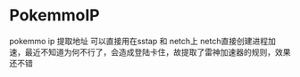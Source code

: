 # PokemmoIP
pokemmo ip 提取地址 可以直接用在sstap 和 netch上
netch直接创建进程加速，最近不知道为何不行了，会造成登陆卡住，故提取了雷神加速器的规则，效果还不错

